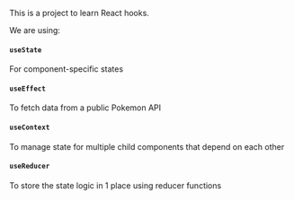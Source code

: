 This is a project to learn React hooks.

We are using:

#### `useState` 
For component-specific states

#### `useEffect`
To fetch data from a public Pokemon API

#### `useContext` 
To manage state for multiple child components that depend on each other

#### `useReducer`
To store the state logic in 1 place using reducer functions
